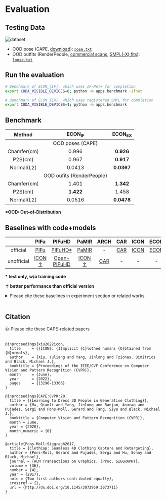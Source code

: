 # Evaluation

## Testing Data

![dataset](../assets/dataset.png)

- OOD pose (CAPE, [download](https://github.com/YuliangXiu/ICON/blob/master/docs/evaluation.md#cape-testset)): [`pose.txt`](../pose.txt)
- OOD outfits (RenderPeople, [commercial scans](https://renderpeople.com/), [SMPL(-X) fits](https://agora.is.tue.mpg.de/)): [`loose.txt`](../loose.txt)

## Run the evaluation

```bash
# Benchmark of ECON_{IF}, which uses IF-Net+ for completion
export CUDA_VISIBLE_DEVICES=0; python -m apps.benchmark -ifnet

# Benchmark of ECON_{EX}, which uses registered SMPL for completion
export CUDA_VISIBLE_DEVICES=1; python -m apps.benchmark

```

## Benchmark

|   Method    |  $\text{ECON}_\text{IF}$  | $\text{ECON}_\text{EX}$ |
| :---------: | :-----------------------: | :---------------------: |
|             |     OOD poses (CAPE)      |                         |
| Chamfer(cm) |           0.996           |        **0.926**        |
|   P2S(cm)   |           0.967           |        **0.917**        |
| Normal(L2)  |          0.0413           |       **0.0367**        |
|             | OOD oufits (RenderPeople) |                         |
| Chamfer(cm) |           1.401           |        **1.342**        |
|   P2S(cm)   |         **1.422**         |          1.458          |
| Normal(L2)  |          0.0516           |       **0.0478**        |

**\*OOD: Out-of-Distribution**

## Baselines with code+models

|            |                        PIFu                        |                          PIFuHD                           |                       PaMIR                        |                    ARCH                    |                    CAR                     |                    ICON                    |                    ECON                    |
| :--------: | :------------------------------------------------: | :-------------------------------------------------------: | :------------------------------------------------: | :----------------------------------------: | :----------------------------------------: | :----------------------------------------: | :----------------------------------------: |
|  official  |   [PIFu ](https://github.com/shunsukesaito/PIFu)   |  [PIFuHD\*](https://github.com/facebookresearch/pifuhd)   |   [PaMIR](https://github.com/ZhengZerong/PaMIR)    |                     -                      | [CAR](https://github.com/TingtingLiao/CAR) | [ICON](https://github.com/YuliangXiu/ICON) | [ECON](https://github.com/YuliangXiu/ECON) |
| unofficial | [ICON &#8593;](https://github.com/YuliangXiu/ICON) | [Open-PIFuHD](https://github.com/lingtengqiu/Open-PIFuhd) | [ICON &#8593;](https://github.com/YuliangXiu/ICON) | [CAR](https://github.com/TingtingLiao/CAR) |                     -                      |                     -                      |                     -                      |

**\* test only, w/o training code**

**&#8593; better performance than official version**

<details><summary>Please cite these baselines in experiment section or related works</summary>

```bibtex
@inproceedings{saito2019pifu,
    author      = {Shunsuke Saito and Zeng Huang and Ryota Natsume and Shigeo Morishima and Hao Li and Angjoo Kanazawa},
    title       = {{PIFu}: {P}ixel-Aligned Implicit Function for High-Resolution Clothed Human Digitization},
    booktitle   = ICCV,
    year        = {2019}
}

@inproceedings{saito2020pifuhd,
    title       = {{PIFuHD}: {M}ulti-Level Pixel-Aligned Implicit Function for High-Resolution {3D} Human Digitization},
    author      = {Shunsuke Saito and Tomas Simon and Jason M. Saragih and Hanbyul Joo},
    booktitle   = CVPR,
    year        = {2020}
}

@article{zheng2020pamir,
    title       = {{PaMIR}: {P}arametric Model-Conditioned Implicit Representation for Image-based Human Reconstruction},
    author      = {Zerong Zheng and Tao Yu and Yebin Liu and Qionghai Dai},
    journal     = PAMI,
    year        = {2022}
}

@inproceedings{huang2020arch,
    title       = {{ARCH}: {A}nimatable Reconstruction of Clothed Humans},
    author      = {Zeng Huang and Yuanlu Xu and Christoph Lassner and Hao Li and Tony Tung},
    booktitle   = CVPR,
    year        = {2020}
}

@inproceedings{liao2023car,
  title     = {{High-Fidelity Clothed Avatar Reconstruction from a Single Image}},
  author    = {Liao, Tingting and Zhang, Xiaomei and Xiu, Yuliang and Yi, Hongwei and Liu, Xudong and Qi, Guo-Jun and Zhang, Yong and Wang, Xuan and Zhu, Xiangyu and Lei, Zhen},
  booktitle = CVPR,
  year      = {2023},
}

@inproceedings{xiu2022icon,
    title       = {{ICON}: {I}mplicit {C}lothed humans {O}btained from {N}ormals},
    author      = {Xiu, Yuliang and Yang, Jinlong and Tzionas, Dimitrios and Black, Michael J.},
    booktitle   = CVPR,
    year        = {2022}
}

@inproceedings{xiu2023econ,
  title     = {{ECON: Explicit Clothed humans Optimized via Normal integration}},
  author    = {Xiu, Yuliang and Yang, Jinlong and Cao, Xu and Tzionas, Dimitrios and Black, Michael J.},
  booktitle = CVPR,
  year      = {2023},
}


```

</details>
<br>

## Citation

:+1: Please cite these CAPE-related papers

```

@inproceedings{xiu2022icon,
  title     = {{ICON}: {I}mplicit {C}lothed humans {O}btained from {N}ormals},
  author    = {Xiu, Yuliang and Yang, Jinlong and Tzionas, Dimitrios and Black, Michael J.},
  booktitle = {Proceedings of the IEEE/CVF Conference on Computer Vision and Pattern Recognition (CVPR)},
  month     = {June},
  year      = {2022},
  pages     = {13296-13306}
}

@inproceedings{CAPE:CVPR:20,
  title = {{Learning to Dress 3D People in Generative Clothing}},
  author = {Ma, Qianli and Yang, Jinlong and Ranjan, Anurag and Pujades, Sergi and Pons-Moll, Gerard and Tang, Siyu and Black, Michael J.},
  booktitle = {Computer Vision and Pattern Recognition (CVPR)},
  month = June,
  year = {2020},
  month_numeric = {6}
}

@article{Pons-Moll:Siggraph2017,
  title = {ClothCap: Seamless 4D Clothing Capture and Retargeting},
  author = {Pons-Moll, Gerard and Pujades, Sergi and Hu, Sonny and Black, Michael},
  journal = {ACM Transactions on Graphics, (Proc. SIGGRAPH)},
  volume = {36},
  number = {4},
  year = {2017},
  note = {Two first authors contributed equally},
  crossref = {},
  url = {http://dx.doi.org/10.1145/3072959.3073711}
}
```
